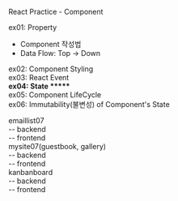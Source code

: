 React Practice - Component

ex01: Property  
-    Component 작성법  
-    Data Flow: Top -> Down  

ex02: Component Styling  
ex03: React Event  
__ex04: State *****__  
ex05: Component LifeCycle  
ex06: Immutability(불변성) of Component's State  

emaillist07  
    -- backend  
    -- frontend   
mysite07(guestbook, gallery)  
    -- backend  
    -- frontend  
kanbanboard  
    -- backend  
    -- frontend  